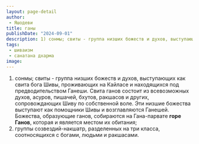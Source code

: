 ```yaml
---
layout: page-detail
author:
 - Яшодеви
title: ганы
publishDate: "2024-09-01"
description: 1) сонмы; свиты - группа низших божеств и духов, выступающих как свита бога Шивы, проживающих на Кайласе и находящихся под предводительством Ганеши. Свита ганов состоит из всевозможных духов, асуров, пишачей, бхутов, ракшасов и других, сопровождающих Шиву по собственной воле. Эти низшие божества выступают как помощники Шивы и возглавляются Ганешей. Божества, образующие ганов, собираются на Гана-парвате горе Ганов, которая и является местом их обитания;
tags:
 - шиваизм
 - санатана дхарма
image: 
---
```


1) сонмы; свиты - группа низших божеств и духов, выступающих как свита бога Шивы, проживающих на Кайласе и находящихся под предводительством Ганеши. Свита ганов состоит из всевозможных духов, асуров, пишачей, бхутов, ракшасов и других, сопровождающих Шиву по собственной воле. Эти низшие божества выступают как помощники Шивы и возглавляются Ганешей. Божества, образующие ганов, собираются на Гана-парвате __горе Ганов__, которая и является местом их обитания;
2) группы созвездий-накшатр, разделенных на три класса, соотносящихся с богами, людьми и ракшасами.&nbsp;

